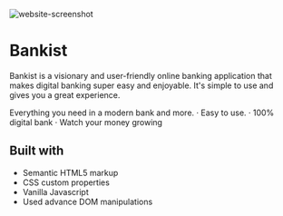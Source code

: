 ![website-screenshot](/Bankist-website/img/bankist-screenshot.jpg)

# Bankist

Bankist is a visionary and user-friendly online banking application that makes digital banking super easy and enjoyable. It's simple to use and gives you a great experience.

Everything you need in a modern bank and more.
· Easy to use.
· 100% digital bank
· Watch your money growing

## Built with

- Semantic HTML5 markup
- CSS custom properties
- Vanilla Javascript
- Used advance DOM manipulations
